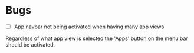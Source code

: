 # Bugs

- [ ] App navbar not being activated when having many app views

Regardless of what app view is selected the 'Apps' button on the menu bar should be activated.

